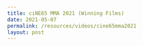 ```yaml
---
title: ciNE65 MMA 2021 (Winning Films)
date: 2021-05-07
permalink: /resources/videos/cine65mma2021
layout: post
---
```


